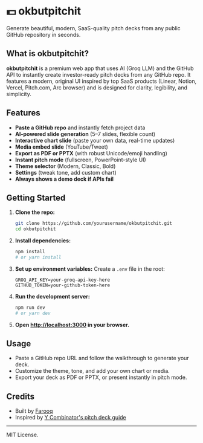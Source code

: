 # 💵 okbutpitchit

Generate beautiful, modern, SaaS-quality pitch decks from any public GitHub repository in seconds.

## What is okbutpitchit?

**okbutpitchit** is a premium web app that uses AI (Groq LLM) and the GitHub API to instantly create investor-ready pitch decks from any GitHub repo. It features a modern, original UI inspired by top SaaS products (Linear, Notion, Vercel, Pitch.com, Arc browser) and is designed for clarity, legibility, and simplicity.

## Features

- **Paste a GitHub repo** and instantly fetch project data
- **AI-powered slide generation** (5–7 slides, flexible count)
- **Interactive chart slide** (paste your own data, real-time updates)
- **Media embed slide** (YouTube/Tweet)
- **Export as PDF or PPTX** (with robust Unicode/emoji handling)
- **Instant pitch mode** (fullscreen, PowerPoint-style UI)
- **Theme selector** (Modern, Classic, Bold)
- **Settings** (tweak tone, add custom chart)
- **Always shows a demo deck if APIs fail**

## Getting Started

1. **Clone the repo:**
   ```bash
   git clone https://github.com/yourusername/okbutpitchit.git
   cd okbutpitchit
   ```
2. **Install dependencies:**
   ```bash
   npm install
   # or yarn install
   ```
3. **Set up environment variables:**
   Create a `.env` file in the root:
   ```
   GROQ_API_KEY=your-groq-api-key-here
   GITHUB_TOKEN=your-github-token-here
   ```
4. **Run the development server:**
   ```bash
   npm run dev
   # or yarn dev
   ```
5. **Open [http://localhost:3000](http://localhost:3000) in your browser.**

## Usage

- Paste a GitHub repo URL and follow the walkthrough to generate your deck.
- Customize the theme, tone, and add your own chart or media.
- Export your deck as PDF or PPTX, or present instantly in pitch mode.

## Credits

- Built by [Farooq](https://farooqqureshi.com/)
- Inspired by [Y Combinator's pitch deck guide](https://www.ycombinator.com/library/4T-how-to-design-a-better-pitch-deck)

---

MIT License.
